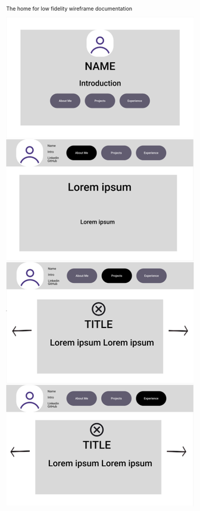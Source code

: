 The home for low fidelity wireframe documentation

![Main Page](../../../imgs/wireframes/lowfidelity/MainPage.png)
![About Me Page](../../../imgs/wireframes/lowfidelity/AboutMePage.png)
![Projects Page](../../../imgs/wireframes/lowfidelity/ProjectsPage.png)
![Experiences Page](../../../imgs/wireframes/lowfidelity/ExperiencePage.png)
